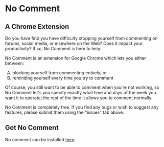 # No Comment 
## A Chrome Extension
Do you have find you have difficulty stopping yourself from commenting on forums, social media, or elsewhere on the Web?  Does it impact your productivity? If so, No Comment is here to help.

No Comment is an extension for Google Chrome which lets you either between:

<ol type="A">
  <li>blocking yourself from commenting entirely, or </li>
  <li>reminding yourself every time you try to comment</li>
</ol>

Of course, you still want to be able to comment when you're not working, so No Comment let's you specify exactly what time and days of the week you want it to operate; the rest of the time it allows you to comment normally.

No Comment is completely free.  If you find any bugs or wish to suggest any features, please submit them using the "issues" tab above.

## Get No Comment

No comment can be installed [here][1].

[1]:  https://chrome.google.com/webstore/detail/no-comment/adfmfagkcggioepkpbepbplpkaklgmgj?hl=en
